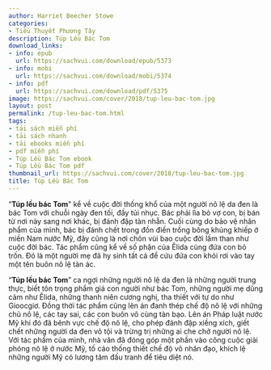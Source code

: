 ```yaml
---
author: Harriet Beecher Stowe
categories:
- Tiểu Thuyết Phương Tây
description: Túp Lều Bác Tom
download_links:
- info: epub
  url: https://sachvui.com/download/epub/5373
- info: mobi
  url: https://sachvui.com/download/mobi/5374
- info: pdf
  url: https://sachvui.com/download/pdf/5375
image: https://sachvui.com/cover/2018/tup-leu-bac-tom.jpg
layout: post
permalink: /tup-leu-bac-tom.html
tags:
- tải sách miễn phí
- tải sách nhanh
- tải ebooks miễn phí
- pdf miễn phí
- Túp Lều Bác Tom ebook
- Túp Lều Bác Tom pdf
thumbnail_url: https://sachvui.com/cover/2018/tup-leu-bac-tom.jpg
title: Túp Lều Bác Tom
---
```


 <div class="item-desc text-justify"> <p>“<strong>Túp lều bác Tom</strong>" kể về cuộc đời thống khổ của một người nô lệ da đen là bác Tom với chuỗi ngày đen tối, đầy tủi nhục. Bác phải lìa bỏ vợ con, bị bán từ nơi này sang nơi khác, bị đánh đập tàn nhẫn. Cuối cùng do bảo vệ nhân phẩm của mình, bác bị đánh chết trong đồn điền trồng bông khủng khiếp ở miền Nam nước Mỹ, đây cũng là nơi chôn vùi bao cuộc đời lầm than như cuộc đời bác. Tác phẩm cũng kể về số phận của Êlida cùng đứa con bỏ trốn. Đó là một người mẹ đã hy sinh tất cả để cứu đứa con khỏi rơi vào tay một tên buôn nô lệ tàn ác.</p><p>“<strong>Túp lều bác Tom</strong>” ca ngợi những người nô lệ da đen là những người trung thực, biết tôn trọng phẩm giá con người như bác Tom, những người mẹ dũng cảm như Êlida, những thanh niên cương nghị, tha thiết với tự do như Gioocgiơ. Đồng thời tác phẩm cũng lên án đanh thép chế độ nô lệ với những chủ nô lệ, các tay sai, các con buôn vô cùng tàn bạo. Lên án Pháp luật nước Mỹ khi đó đã bênh vực chế độ nô lệ, cho phép đánh đập xiềng xích, giết chết những người da đen vô tội và trừng trị những ai che chở người nô lệ. Với tác phẩm của mình, nhà văn đã đóng góp một phần vào công cuộc giải phóng nô lệ ở nước Mỹ, tố cáo thống thiết chế độ vô nhân đạo, khích lệ những người Mỹ có lương tâm đấu tranh để tiêu diệt nó.</p> </div>
